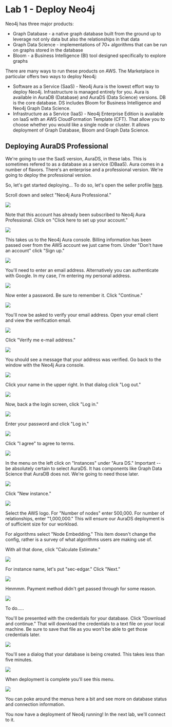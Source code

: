 # Lab 1 - Deploy Neo4j
Neo4j has three major products:
* Graph Database - a native graph database built from the ground up to leverage not only data but also the relationships in that data
* Graph Data Science - implementations of 70+ algorithms that can be run on graphs stored in the database
* Bloom - a Business Intelligence (BI) tool designed specifically to explore graphs

There are many ways to run these products on AWS.  The Marketplace in particular offers two ways to deploy Neo4j:

* Software as a Service (SaaS) - Neo4j Aura is the lowest effort way to deploy Neo4j.  Infrastructure is managed entirely for you.  Aura is available in AuraDB (Database) and AuraDS (Data Science) versions.  DB is the core database.  DS includes Bloom for Business Intelligence and Neo4j Graph Data Science.
* Infrastructure as a Service (IaaS) - Neo4j Enterprise Edition is available on IaaS with an AWS CloudFormation Template (CFT).  That allow you to choose whether you would like a single node or cluster.  It allows deployment of Graph Database, Bloom and Graph Data Science.

## Deploying AuraDS Professional
We're going to use the SaaS version, AuraDS, in these labs.  This is sometimes refered to as a database as a service (DBaaS).  Aura comes in a number of flavors.  There's an enterprise and a professional version.  We're going to deploy the professional version.  

So, let's get started deploying...  To do so, let's open the seller profile [here](https://aws.amazon.com/marketplace/seller-profile?id=23ec694a-d2af-4641-b4d3-b7201ab2f5f9).

Scroll down and select "Neo4j Aura Professional."

![](images/01.png)

Note that this account has already been subscribed to Neo4j Aura Professional.  Click on "Click here to set up your account."

![](images/02.png)

This takes us to the Neo4j Aura console.  Billing information has been passed over from the AWS account we just came from.  Under "Don't have an account" click "Sign up."

![](images/03.png)

You'll need to enter an email address.  Alternatively you can authenticate with Google.  In my case, I'm entering my personal address.

![](images/04.png)

Now enter a password.  Be sure to remember it.  Click "Continue."

![](images/05.png)

You'll now be asked to verify your email address.  Open your email client and view the verification email.

![](images/06.png)

Click "Verify me e-mail address."

![](images/07.png)

You should see a message that your address was verified.  Go back to the window with the Neo4j Aura console.

![](images/08.png)

Click your name in the upper right.  In that dialog click "Log out."

![](images/09.png)

Now, back a the login screen, click "Log in."

![](images/10.png)

Enter your password and click "Log in."

![](images/11.png)

Click "I agree" to agree to terms.

![](images/12.png)

In the menu on the left click on "Instances" under "Aura DS."  Important -- be absolutely certain to select AuraDS.  It has components like Graph Data Science that AuraDB does not.  We're going to need those later.

![](images/13.png)

Click "New instance."

![](images/14.png)

Select the AWS logo.  For "Number of nodes" enter 500,000.  For number of relationships, enter "1,000,000."  This will ensure our AuraDS deployment is of sufficient size for our workload.  

For algorithms select "Node Embedding."  This item doesn't change the config, rather is a survey of what algorithms users are making use of.

With all that done, click "Calculate Estimate."

![](images/15.png)

For instance name, let's put "sec-edgar."  Click "Next."

![](images/16.png)

Hmmmm.  Payment method didn't get passed through for some reason.

![](images/17.png)

To do.....

You'll be presented with the credentials for your database.  Click "Download and continue."  That will download the credentials to a text file on your local machine.  Be sure to save that file as you won't be able to get those credentials later.

![](images/15.png)

You'll see a dialog that your database is being created.  This takes less than five minutes.

![](images/16.png)

When deployment is complete you'll see this menu.  

![](images/17.png)

You can poke around the menus here a bit and see more on database status and connection information.

You now have a deployment of Neo4j running!  In the next lab, we'll connect to it.
